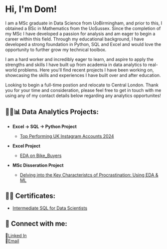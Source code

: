 <h1>Hi, I'm Dom! </h1>

I am a MSc graduate in Data Science from UoBirmingham, and prior to this, I obtained a BSc in Mathematics from the UoSussex. Since the completion of my MSc I have developed a passion for analysis and am eager to begin a career within this field.
Through my educational background, I have developed a strong foundation in Python, SQL and Excel and would love the opportunity to further grow my technical toolbox.
<br/>

I am a hard worker and incredibly eager to learn, and aspire to apply the strengths and skills I have built up from academia in data analytics to real-world problems.
Here you'll find recent projects I have been working on, showcasing the skills and experiences I have built over and after education.
<br/>

Looking to begin a full-time postion and relocate to Central London.
Thank you for your time and consideration, please feel free to get in touch with me using any of my contact details below regarding any analytics opportunites!
<br/>

<h2>👨‍💻📊 Data Analytics Projects:</h2>

- <b>Excel -> SQL -> Python Project</b>
  - [Top Performing UK Instagram Accounts 2024](https://github.com/dzxlai/top_uk_instagrammers_2024)

- <b>Excel Project</b>
  - [EDA on Bike_Buyers](https://github.com/dzxlai/bike_buyers_project)

- <b> MSc Disseration Project </b>
  - [Delving into the Key Characteristcs of Procrastination: Using EDA & ML](https://github.com/dzxlai/MSc_Project/)


<h2> 📜🏅 Certificates:</h2>

- [Intermediate SQL for Data Scientists](https://www.linkedin.com/learning/certificates/f8e390c3f8a00049a4e75879ba98a8a8f9ea384f23956909d94d36181d85dac8)


<h2> 🤳 Connect with me:</h2>

<!-- [<img align="left" alt="JoshMadakor | LinkedIn" width="22px" src="https://cdn.jsdelivr.net/npm/simple-icons@v3/icons/linkedin.svg" />][linkedin] -->
<!-- [linkedin]: https://www.linkedin.com/in/dominic-lai-120567239 -->
👤<a href="https://www.linkedin.com/in/dominic-lai-120567239">Linked In</a>
<br/>
📧<a href="dominiczxlai@gmail.com">Email</a>
